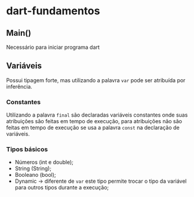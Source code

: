 # dart-fundamentos

## Main()

Necessário para iniciar programa dart

## Variáveis

Possui tipagem forte, mas utilizando a palavra `var` pode ser atribuída por inferência.

### Constantes
Utilizando a palavra ``final`` são declaradas variáveis constantes onde suas atribuições são feitas em tempo de execução, para atribuições não são feitas em tempo de execução se usa a palavra ``const`` na declaração de variáveis.

### Tipos básicos
- Números (int e double);
- String (String);
- Booleano (bool);
- Dynamic -> diferente de ``var`` este tipo permite trocar o tipo da variável para outros tipos durante a execução;

